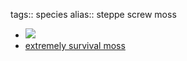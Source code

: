 tags:: species
alias:: steppe screw moss

- ![](https://peach-geographical-bat-397.mypinata.cloud/ipfs/QmbCvRiNyT8GRBxDdkoha7XwTyeYx754Ch4UfYq6Kmzxmh)
- [extremely survival moss](https://www.youtube.com/watch?v=ur3Pyuzjsuw)